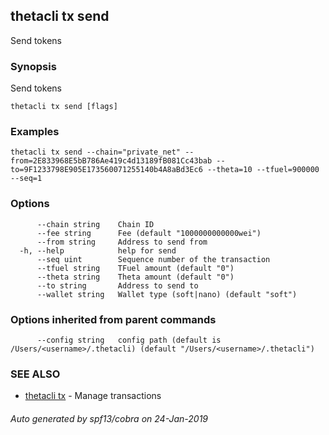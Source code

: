 ## thetacli tx send

Send tokens

### Synopsis

Send tokens

```
thetacli tx send [flags]
```

### Examples

```
thetacli tx send --chain="private_net" --from=2E833968E5bB786Ae419c4d13189fB081Cc43bab --to=9F1233798E905E173560071255140b4A8aBd3Ec6 --theta=10 --tfuel=900000 --seq=1
```

### Options

```
      --chain string    Chain ID
      --fee string      Fee (default "1000000000000wei")
      --from string     Address to send from
  -h, --help            help for send
      --seq uint        Sequence number of the transaction
      --tfuel string    TFuel amount (default "0")
      --theta string    Theta amount (default "0")
      --to string       Address to send to
      --wallet string   Wallet type (soft|nano) (default "soft")
```

### Options inherited from parent commands

```
      --config string   config path (default is /Users/<username>/.thetacli) (default "/Users/<username>/.thetacli")
```

### SEE ALSO

* [thetacli tx](thetacli_tx.md)	 - Manage transactions

###### Auto generated by spf13/cobra on 24-Jan-2019
